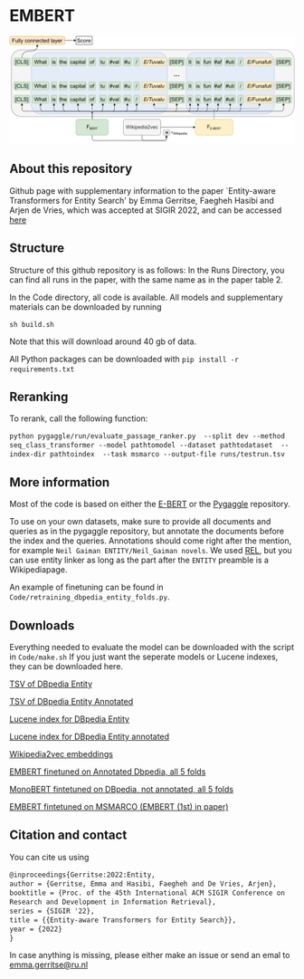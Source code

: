 # EMBERT

![Model architecture](ebert_diagram.png)

## About this repository

Github page with supplementary information to the paper `Entity-aware Transformers for Entity Search' by Emma Gerritse, Faegheh Hasibi and Arjen de Vries, which was accepted at SIGIR 2022, and can be accessed [here](https://arxiv.org/abs/2205.00820)

## Structure 
Structure of this github repository is as follows:
In the Runs Directory, you can find all runs in the paper, with the same name as in the paper table 2. 

In the Code directory, all code is available. All models and supplementary materials can be downloaded by running

```
sh build.sh
```

Note that this will download around 40 gb of data.

All Python packages can be downloaded with `pip install -r requirements.txt`

## Reranking

To rerank, call the following function:

```
python pygaggle/run/evaluate_passage_ranker.py  --split dev --method seq_class_transformer --model pathtomodel --dataset pathtodataset  --index-dir pathtoindex  --task msmarco --output-file runs/testrun.tsv
```


## More information 

Most of the code is based on either the [E-BERT](https://github.com/NPoe/ebert) or the [Pygaggle](https://github.com/castorini/pygaggle) repository.

To use on your own datasets, make sure to provide all documents and queries as in the pygaggle repository, but annotate the documents before the index and the queries. Annotations should come right after the mention, for example `Neil Gaiman ENTITY/Neil_Gaiman novels`. We used [REL](https://github.com/informagi/REL), but you can use entity linker as long as the part after the `ENTITY` preamble is a Wikipediapage.

An example of finetuning can be found in `Code/retraining_dbpedia_entity_folds.py`.


## Downloads

Everything needed to evaluate the model can be downloaded with the script in `Code/make.sh`
If you just want the seperate models or Lucene indexes, they can be downloaded here.

[TSV of DBpedia Entity](https://surfdrive.surf.nl/files/index.php/s/fT0R5czH4hmIlgw/download)

[TSV of DBpedia Entity Annotated](https://surfdrive.surf.nl/files/index.php/s/hjMd4zYYn3VXoRM/download)

[Lucene index for DBpedia Entity](https://surfdrive.surf.nl/files/index.php/s/K4TWcIWLHvDhrOK/download)

[Lucene index for DBpedia Entity annotated](https://surfdrive.surf.nl/files/index.php/s/ItjlwVhm8sApcZS/download)

[Wikipedia2vec embeddings](https://surfdrive.surf.nl/files/index.php/s/mOYK4gZfI3yjsZd/download)

[EMBERT finetuned on Annotated Dbpedia, all 5 folds](https://surfdrive.surf.nl/files/index.php/s/gfCY1dc5CdkbS5S/download)

[MonoBERT fintetuned on DBpedia, not annotated, all 5 folds](https://surfdrive.surf.nl/files/index.php/s/5KQIRtiKikObJDG/download)

[EMBERT fintetuned on MSMARCO (EMBERT (1st) in paper)](https://surfdrive.surf.nl/files/index.php/s/eJsvZLceqi6kPeY)



## Citation and contact

You can cite us using 

```
@inproceedings{Gerritse:2022:Entity,
author = {Gerritse, Emma and Hasibi, Faegheh and De Vries, Arjen},
booktitle = {Proc. of the 45th International ACM SIGIR Conference on Research and Development in Information Retrieval},
series = {SIGIR '22},
title = {{Entity-aware Transformers for Entity Search}},
year = {2022}
}
```

In case anything is missing, please either make an issue or send an emal to emma.gerritse@ru.nl


